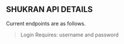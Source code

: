 ## SHUKRAN API DETAILS
Current endpoints are as follows.

>
> Login 
>    Requires: username and password
